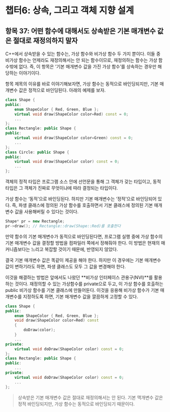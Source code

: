 # 챕터6: 상속, 그리고 객체 지향 설계

## 항목 37: 어떤 함수에 대해서도 상속받은 기본 매개변수 값은 절대로 재정의하지 말자

C++에서 상속받을 수 있는 함수는, 가상 함수와 비가상 함수 두 가지 뿐이다. 이들 중 비가상 함수는 언제라도 재정의해서는 안 되는 함수이므로, 재정의하는 함수는 가상 함수밖에 없다. 즉, 이 항목은 ‘기본 매개변수 값을 가진 가상 함수’를 상속하는 경우만 해당하는 이야기이다.

항목 제목의 이유를 바로 이야기해보자면, 가상 함수는 동적으로 바인딩되지만, 기본 매개변수 값은 정적으로 바인딩된다. 아래의 예제를 보자.

```cpp
class Shape {
public:
	enum ShapeColor { Red, Green, Blue };
	virtual void draw(ShapeColor color=Red) const = 0;
	...
};
class Rectangle: public Shape {
public:
	virtual void draw(ShapeColor color=Green) const = 0;
	...
};
class Circle: public Shape {
public:
	virtual void draw(ShapeColor color) const = 0;
	...
};
```

객체의 정적 타입은 프로그램 소스 안에 선언문을 통해 그 객체가 갖는 타입이고, 동적 타입은  그 객체가 진짜로 무엇이냐에 따라 결정되는 타입이다.

가상 함수는 ‘동적’으로 바인딩된다. 하지만 기본 매개변수는 ‘정적’으로 바인딩되어 있다. 즉, 파생 클래스에 정의된 가상 함수를 호출하면서 기본 클래스에 정의된 기본 매개변수 값을 사용해버릴 수 있다는 것이다.

```cpp
Shape* pr = new Rectangle;
pr->draw(); // Rectangle::draw(Shape::Red)를 호출한다
```

만약 함수의 기본 매개변수가 동적으로 바인딩된다면, 프로그램 실행 중에 가상 함수의 기본 매개변수 값을 결정할 방법을 컴파일러 쪽에서 정해줘야 한다. 이 방법은 현재의 매커니즘보다는 느리고 복잡할 것이기 때문에, 반영되지 않았다.

결국 기본 매개변수 값은 똑같이 제공을 해야 한다. 하지만 이 경우에는 기본 매개변수 값이 변하기라도 하면, 파생 클래스도 모두 그 값을 변경해야 한다.

이것을 해결하는 방법은 앞에서도 나왔던 **비가상 인터페이스 관용구(NVI)**를 활용하는 것이다. 재정의할 수 있는 가상함수를 private으로 두고, 이 가상 함수를 호출하는 public 비가상 함수를 기본 클래스에 만들어둔다. 이것을 응용해 비가상 함수가 기본 매개변수를 지정하도록 하면, 기본 매개변수 값을 깔끔하게 고정할 수 있다.

```cpp
class Shape {
public:
	enum ShapeColor { Red, Green, Blue };
	void draw(ShapeColor color=Red) const
	{
		doDraw(color);
	}
	...
private:
	virtual void doDraw(ShapeColor color) const = 0;
};
class Rectangle: public Shape {
public:
	...
private:
	virtual void doDraw(ShapeColor color) const = 0;
	...
};
```

> 상속받은 기본 매개변수 값은 절대로 재정의해서는 안 된다. 기본 맥개변수 값은 정적 바인딩되지만, 가상 함수는 동적으로 바인딩되기 때문이다.